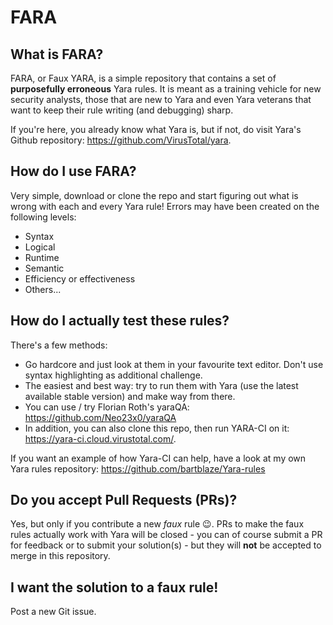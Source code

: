 # FARA

## What is FARA?
FARA, or Faux YARA, is a simple repository that contains a set of **purposefully erroneous** Yara rules. It is meant as a training vehicle for new security analysts, those that are new to Yara and even Yara veterans that want to keep their rule writing (and debugging) sharp.

If you're here, you already know what Yara is, but if not, do visit Yara's Github repository: https://github.com/VirusTotal/yara.

## How do I use FARA?
Very simple, download or clone the repo and start figuring out what is wrong with each and every Yara rule! Errors may have been created on the following levels:

* Syntax
* Logical
* Runtime
* Semantic
* Efficiency or effectiveness
* Others...

## How do I actually test these rules?
There's a few methods:

* Go hardcore and just look at them in your favourite text editor. Don't use syntax highlighting as additional challenge.
* The easiest and best way: try to run them with Yara (use the latest available stable version) and make way from there.
* You can use / try Florian Roth's yaraQA: https://github.com/Neo23x0/yaraQA
* In addition, you can also clone this repo, then run YARA-CI on it: https://yara-ci.cloud.virustotal.com/.
  
If you want an example of how Yara-CI can help, have a look at my own Yara rules repository: https://github.com/bartblaze/Yara-rules

## Do you accept Pull Requests (PRs)?
Yes, but only if you contribute a new *faux* rule :wink:. PRs to make the faux rules actually work with Yara will be closed - you can of course submit a PR for feedback or to submit your solution(s) - but they will **not** be accepted to merge in this repository.

## I want the solution to a faux rule!
Post a new Git issue.
